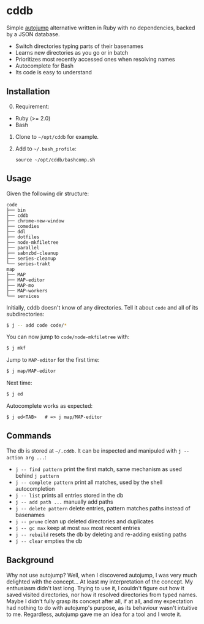 # cddb

Simple [autojump][autojump] alternative written in Ruby with no dependencies,
backed by a JSON database.

* Switch directories typing parts of their basenames
* Learns new directories as you go or in batch
* Prioritizes most recently accessed ones when resolving names
* Autocomplete for Bash
* Its code is easy to understand

## Installation

0. Requirement:
  * Ruby (>= 2.0)
  * Bash
1. Clone to `~/opt/cddb` for example.
2. Add to `~/.bash_profile`:

    ```
    source ~/opt/cddb/bashcomp.sh
    ``` 

## Usage

Given the following dir structure:

```
code
├── bin
├── cddb
├── chrome-new-window
├── comedies
├── ddl
├── dotfiles
├── node-mkfiletree
├── parallel
├── sabnzbd-cleanup
├── series-cleanup
└── series-trakt
map
├── MAP
├── MAP-editor
├── MAP-mo
├── MAP-workers
└── services
```

Initially, cddb doesn't know of any directories. Tell it about `code` and all of
its subdirectories:

```bash
$ j -- add code code/*
```

You can now jump to `code/node-mkfiletree` with:

```bash
$ j mkf
```

Jump to `MAP-editor` for the first time:

```bash
$ j map/MAP-editor
```

Next time:

```bash
$ j ed
```

Autocomplete works as expected:

```
$ j ed<TAB>   # => j map/MAP-editor
```

## Commands

The db is stored at `~/.cddb`. It can be inspected and manipuled with `j --
action arg ...`:

* `j -- find pattern` print the first match, same mechanism as used behind `j
  pattern`
* `j -- complete pattern` print all matches, used by the shell autocompletion
* `j -- list` prints all entries stored in the db
* `j -- add path ...` manually add paths
* `j -- delete pattern` delete entries, pattern matches paths instead of
  basenames
* `j -- prune` clean up deleted directories and duplicates
* `j -- gc max` keep at most `max` most recent entries
* `j -- rebuild` resets the db by deleting and re-adding existing paths
* `j -- clear` empties the db

## Background

Why not use autojump? Well, when I discovered autojump, I was very much
delighted with the concept... At least my interpretation of the concept. My
enthusiasm didn't last long. Trying to use it, I couldn't figure out how it
saved visited directories, nor how it resolved directories from typed names.
Maybe I didn't fully grasp its concept after all, if at all, and my expectation
had nothing to do with autojump's purpose, as its behaviour wasn't intuitive to
me. Regardless, autojump gave me an idea for a tool and I wrote it.

[autojump]: https://github.com/joelthelion/autojump
